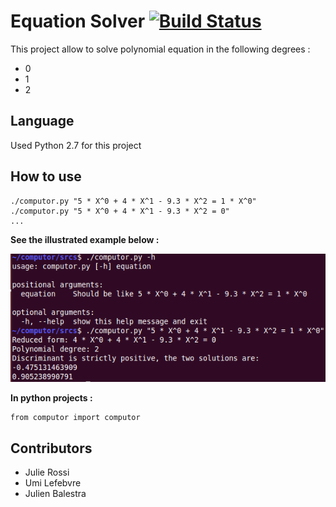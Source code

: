 # Equation Solver [![Build Status](https://travis-ci.org/jbalestra/computor.svg?branch=master)](https://travis-ci.org/jbalestra/computor)


This project allow to solve polynomial equation in the following degrees :

* 0
* 1
* 2


## Language

Used Python 2.7 for this project

## How to use


    ./computor.py "5 * X^0 + 4 * X^1 - 9.3 * X^2 = 1 * X^0"
    ./computor.py "5 * X^0 + 4 * X^1 - 9.3 * X^2 = 0"
    ...

**See the illustrated example below :**

<img src="computor.png">
    
**In python projects :**


    from computor import computor

## Contributors

* Julie Rossi
* Umi Lefebvre
* Julien Balestra
